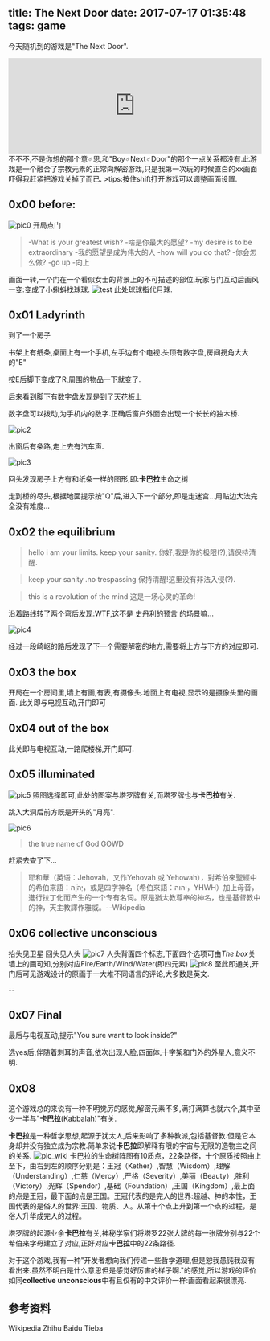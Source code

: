 ﻿title: The Next Door
date: 2017-07-17 01:35:48
tags: game 
---
今天随机到的游戏是"The Next Door".
<iframe src="https://store.steampowered.com/widget/447850/" style="border:none;height:190px;width:100%;max-width:646px;"></iframe>
不不不,不是你想的那个意♂思,和"Boy♂Next♂Door"的那个一点关系都没有.此游戏是一个融合了宗教元素的正常向解密游戏,只是我第一次玩的时候直白的xx画面吓得我赶紧把游戏关掉了而已.
<!--more-->
>tips:按住shift打开游戏可以调整画面设置.


## 0x00 before:
![pic0](https://steamuserimages-a.akamaihd.net/ugc/836958517716407373/0694D75E531745E578EDC5DD65AA42A4B2239F50/?pic0,jpg)
开局点门

>-What is your greatest wish?
>-啥是你最大的愿望?
>-my desire is to be extraordinary
>-我的愿望是成为伟大的人
>-how will you do that?
>-你会怎么做?
>-go up
>-向上

画面一转,一个门在一个看似女士的背景上的不可描述的部位,玩家与门互动后画风一变:变成了小蝌蚪找球球.
![test](https://steamuserimages-a.akamaihd.net/ugc/836958517716400857/8689F802B18B8FDD6BC99CBBAE3A4E29553BE5B0/?pic1.jpg)
此处球球指代月球.
## 0x01 Ladyrinth
到了一个房子

书架上有纸条,桌面上有一个手机,左手边有个电视.头顶有数字盘,房间拐角大大的"E"

按E后脚下变成了R,周围的物品一下就变了.

后来看到脚下有数字盘发现是到了天花板上

数字盘可以拨动,为手机内的数字.正确后窗户外面会出现一个长长的独木桥.

![pic2](https://steamuserimages-a.akamaihd.net/ugc/836958517716401664/A40E72D614D3611C7A69B127E2A8829251138787/?pic2.jpg)

出窗后有条路,走上去有汽车声.

![pic3](https://steamuserimages-a.akamaihd.net/ugc/836958517716401950/4CD77568503B0565F101773347CB43CED4ECE6C4/?pic3.jpg)

回头发现房子上方有和纸条一样的图形,即:**卡巴拉**生命之树

走到桥的尽头,根据地面提示按"Q"后,进入下一个部分,即是走迷宫...用贴边大法完全没有难度...

## 0x02 the equilibrium

>hello i am your limits. keep your sanity.
>你好,我是你的极限(?),请保持清醒.

>keep your sanity .no trespassing
>保持清醒!这里没有非法入侵(?).

>this is a revolution of the mind
>这是一场心灵的革命!

沿着路线转了两个弯后发现:WTF,这不是 [史丹利的预言](http://store.steampowered.com/app/221910/) 的场景嘛...

![pic4](https://steamuserimages-a.akamaihd.net/ugc/836958517716402703/1BADDB35A2583A84CB772008C2D3F5DACFD70957/?pic4.jpg)

经过一段崎岖的路后发现了下一个需要解密的地方,需要将上方与下方的对应即可.

## 0x03 the box
开局在一个房间里,墙上有画,有表,有摄像头.地面上有电视,显示的是摄像头里的画面.
此关即与电视互动,开门即可

## 0x04 out of the box
此关即与电视互动,一路爬楼梯,开门即可.

## 0x05 illuminated
![pic5](https://steamuserimages-a.akamaihd.net/ugc/836958517716403567/3957747B2C362092D1F820655CB06E4F23D3DE70/?pic5.jpg)
照图选择即可,此处的图案与塔罗牌有关,而塔罗牌也与**卡巴拉**有关.

跳入大洞后前方既是开头的"月亮".

![pic6](https://steamuserimages-a.akamaihd.net/ugc/836958517716438486/55AF5C6A80344042E389AB8714E7F077EE62AFC4/?pic6.jpg)
>the true name of God
>GOWD

赶紧去查了下...

> 耶和華（英语：Jehovah，又作Yehovah 或 Yehowah），對希伯來聖經中的希伯來語：יְהֹוָה‎‎，或是四字神名（希伯來語：יהוה‎‎，YHWH）加上母音，進行拉丁化而产生的一个专有名词。原是猶太教尊奉的神名，也是基督教中的神，天主教譯作雅威。--Wikipedia


## 0x06 collective unconscious
抬头见卫星 回头见人头
![pic7](https://steamuserimages-a.akamaihd.net/ugc/836958517716406822/2FE09E5A9402DF318F143467B769F56155BFE746/?pic7.jpg)
人头背面四个标志,下面四个选项可由*The box*关墙上的画可知,分别对应Fire/Earth/Wind/Water(即四元素)
![pic8](https://steamuserimages-a.akamaihd.net/ugc/836958517716407218/D1C3BB739B180812914F83B8D49EBBB96C75518A/?pic8.jpg)
至此即通关,开门后可见游戏设计的原画于一大堆不同语言的评论,大多数是英文.

--
## 0x07 Final
最后与电视互动,提示"You sure want to look inside?"

选yes后,伴随着刺耳的声音,依次出现人脸,四面体,十字架和门外的外星人,意义不明.

## 0x08 
这个游戏总的来说有一种不明觉厉的感觉,解密元素不多,满打满算也就六个,其中至少一半与"**卡巴拉**(Kabbalah)"有关.

**卡巴拉**是一种哲学思想,起源于犹太人,后来影响了多种教派,包括基督教.但是它本身却并没有独立成为宗教.简单来说**卡巴拉**即解释有限的宇宙与无限的造物主之间的关系.
![pic_wiki](https://upload.wikimedia.org/wikipedia/commons/9/95/Tree_of_life_bahir_hebrew.png)
卡巴拉的生命树阵图有10质点，22条路径，十个原质按照由上至下，由右到左的顺序分别是：王冠（Kether）,智慧（Wisdom）,理解（Understanding）,仁慈（Mercy）,严格（Severity）,美丽（Beauty）,胜利（Victory）,光辉（Spendor）,基础（Foundation）,王国（Kingdom）,最上面的点是王冠，最下面的点是王国。王冠代表的是完人的世界:超越、神的本性，王国代表的是俗人的世界:王国、物质、人。从第十个点上升到第一个点的过程，是俗人升华成完人的过程。

塔罗牌的起源业余**卡巴拉**有关,神秘学家们将塔罗22张大牌的每一张牌分别与22个希伯来字母建立了对应,正好对应**卡巴拉**中的22条路径.

对于这个游戏,我有一种"开发者想向我们传递一些哲学道理,但是恕我愚钝我没有看出来.虽然不明白是什么意思但是感觉好厉害的样子啊."的感觉,所以游戏的评价如同**collective unconscious**中有且仅有的中文评价一样:画面看起来很漂亮.

## 参考资料
Wikipedia
Zhihu
Baidu Tieba